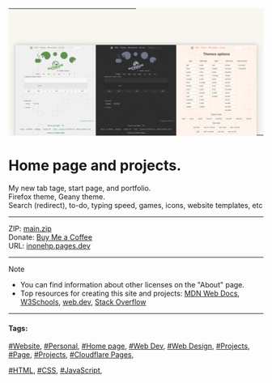 <!-- README.md v.1.7.3 -->
  
![page with a light and dark theme](/img/github-banner-settings.png)  
  
# Home page and projects.    

My new tab tage, start page, and portfolio.  
Firefox theme, Geany theme.  
Search (redirect), to-do, typing speed, games, icons, website templates, etc  
  
---
  
ZIP: [main.zip](https://github.com/inonehp/inonehp.pages.dev/archive/refs/heads/main.zip)  
Donate: [Buy Me a Coffee](https://www.buymeacoffee.com/inonehp)  
URL: [inonehp.pages.dev](https://inonehp.pages.dev/)  
  
---
  
> [!NOTE]
> - You can find information about other licenses on the "About" page.  
> - Top resources for creating this site and projects: [MDN Web Docs](https://developer.mozilla.org/), [W3Schools](https://www.w3schools.com/), [web.dev](https://web.dev/), [Stack Overflow](https://stackoverflow.com/)  
  
---
   
#### Tags:  
[#Website](https://github.com/topics/website),
[#Personal](https://github.com/topics/personal),
[#Home page](https://github.com/topics/homepage),
[#Web Dev](https://github.com/topics/webdev),
[#Web Design](https://github.com/topics/webdesign), 
[#Projects](https://github.com/topics/projects),
[#Page](https://github.com/topics/page),
[#Projects](https://github.com/topics/projects),
[#Cloudflare Pages](https://github.com/topics/cloudflare-pages),

  
[#HTML](https://github.com/topics/HTML),
[#CSS](https://github.com/topics/css),
[#JavaScript](https://github.com/topics/javascript),





